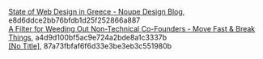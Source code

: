 [State of Web Design in Greece - Noupe Design Blog](http://www.noupe.com/showcases/state-of-web-design-in-greece.html), e8d6ddce2bb76bfdb1d25f252866a887  
[A Filter for Weeding Out Non-Technical Co-Founders - Move Fast &amp; Break Things](http://blog.waxman.me/a-simple-filter-for-weeding-out-non-technical), a4d9d100bf5ac9e724a2bde8a1c3337b  
[[No Title]](http://www.reuters.com/article/2011/03/29/us-amazon-idUSTRE72S13H20110329), 87a73fbfaf6f6d33e3be3eb3c551980b  
